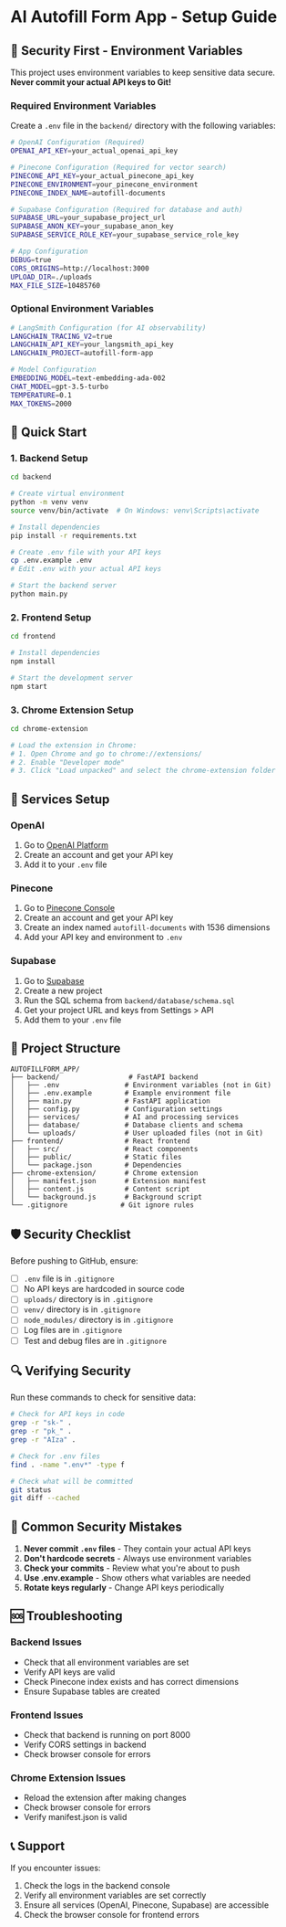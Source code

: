 # AI Autofill Form App - Setup Guide

## 🔐 Security First - Environment Variables

This project uses environment variables to keep sensitive data secure. **Never commit your actual API keys to Git!**

### Required Environment Variables

Create a `.env` file in the `backend/` directory with the following variables:

```bash
# OpenAI Configuration (Required)
OPENAI_API_KEY=your_actual_openai_api_key

# Pinecone Configuration (Required for vector search)
PINECONE_API_KEY=your_actual_pinecone_api_key
PINECONE_ENVIRONMENT=your_pinecone_environment
PINECONE_INDEX_NAME=autofill-documents

# Supabase Configuration (Required for database and auth)
SUPABASE_URL=your_supabase_project_url
SUPABASE_ANON_KEY=your_supabase_anon_key
SUPABASE_SERVICE_ROLE_KEY=your_supabase_service_role_key

# App Configuration
DEBUG=true
CORS_ORIGINS=http://localhost:3000
UPLOAD_DIR=./uploads
MAX_FILE_SIZE=10485760
```

### Optional Environment Variables

```bash
# LangSmith Configuration (for AI observability)
LANGCHAIN_TRACING_V2=true
LANGCHAIN_API_KEY=your_langsmith_api_key
LANGCHAIN_PROJECT=autofill-form-app

# Model Configuration
EMBEDDING_MODEL=text-embedding-ada-002
CHAT_MODEL=gpt-3.5-turbo
TEMPERATURE=0.1
MAX_TOKENS=2000
```

## 🚀 Quick Start

### 1. Backend Setup

```bash
cd backend

# Create virtual environment
python -m venv venv
source venv/bin/activate  # On Windows: venv\Scripts\activate

# Install dependencies
pip install -r requirements.txt

# Create .env file with your API keys
cp .env.example .env
# Edit .env with your actual API keys

# Start the backend server
python main.py
```

### 2. Frontend Setup

```bash
cd frontend

# Install dependencies
npm install

# Start the development server
npm start
```

### 3. Chrome Extension Setup

```bash
cd chrome-extension

# Load the extension in Chrome:
# 1. Open Chrome and go to chrome://extensions/
# 2. Enable "Developer mode"
# 3. Click "Load unpacked" and select the chrome-extension folder
```

## 🔧 Services Setup

### OpenAI
1. Go to [OpenAI Platform](https://platform.openai.com/)
2. Create an account and get your API key
3. Add it to your `.env` file

### Pinecone
1. Go to [Pinecone Console](https://app.pinecone.io/)
2. Create an account and get your API key
3. Create an index named `autofill-documents` with 1536 dimensions
4. Add your API key and environment to `.env`

### Supabase
1. Go to [Supabase](https://supabase.com/)
2. Create a new project
3. Run the SQL schema from `backend/database/schema.sql`
4. Get your project URL and keys from Settings > API
5. Add them to your `.env` file

## 📁 Project Structure

```
AUTOFILLFORM_APP/
├── backend/                 # FastAPI backend
│   ├── .env                # Environment variables (not in Git)
│   ├── .env.example        # Example environment file
│   ├── main.py             # FastAPI application
│   ├── config.py           # Configuration settings
│   ├── services/           # AI and processing services
│   ├── database/           # Database clients and schema
│   └── uploads/            # User uploaded files (not in Git)
├── frontend/               # React frontend
│   ├── src/                # React components
│   ├── public/             # Static files
│   └── package.json        # Dependencies
├── chrome-extension/       # Chrome extension
│   ├── manifest.json       # Extension manifest
│   ├── content.js          # Content script
│   └── background.js       # Background script
└── .gitignore             # Git ignore rules
```

## 🛡️ Security Checklist

Before pushing to GitHub, ensure:

- [ ] `.env` file is in `.gitignore`
- [ ] No API keys are hardcoded in source code
- [ ] `uploads/` directory is in `.gitignore`
- [ ] `venv/` directory is in `.gitignore`
- [ ] `node_modules/` directory is in `.gitignore`
- [ ] Log files are in `.gitignore`
- [ ] Test and debug files are in `.gitignore`

## 🔍 Verifying Security

Run these commands to check for sensitive data:

```bash
# Check for API keys in code
grep -r "sk-" .
grep -r "pk_" .
grep -r "AIza" .

# Check for .env files
find . -name ".env*" -type f

# Check what will be committed
git status
git diff --cached
```

## 🚨 Common Security Mistakes

1. **Never commit `.env` files** - They contain your actual API keys
2. **Don't hardcode secrets** - Always use environment variables
3. **Check your commits** - Review what you're about to push
4. **Use .env.example** - Show others what variables are needed
5. **Rotate keys regularly** - Change API keys periodically

## 🆘 Troubleshooting

### Backend Issues
- Check that all environment variables are set
- Verify API keys are valid
- Check Pinecone index exists and has correct dimensions
- Ensure Supabase tables are created

### Frontend Issues
- Check that backend is running on port 8000
- Verify CORS settings in backend
- Check browser console for errors

### Chrome Extension Issues
- Reload the extension after making changes
- Check browser console for errors
- Verify manifest.json is valid

## 📞 Support

If you encounter issues:
1. Check the logs in the backend console
2. Verify all environment variables are set correctly
3. Ensure all services (OpenAI, Pinecone, Supabase) are accessible
4. Check the browser console for frontend errors 